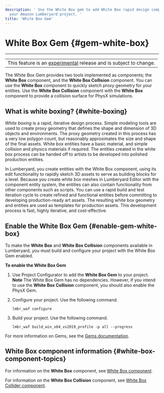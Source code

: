```yaml
---
description: ' Use the White Box gem to add White Box rapid design components to
  your Amazon Lumberyard project. '
title: 'White Box Gem'
---
```

# White Box Gem {#gem-white-box}


****

|  |
| --- |
| This feature is an [experimental](/docs/userguide/ly-glos-chap#experimental) release and is subject to change\.  |

The White Box Gem provides two tools implemented as components; the **White Box** component, and the **White Box Collision** component\. You can use the **White Box** component to quickly sketch proxy geometry for your entities\. Use the **White Box Collision** component with the **White Box** component to provide a collision surface for PhysX simulations\.

## What is white boxing? {#white-boxing}

*White boxing* is a rapid, iterative design process\. Simple modeling tools are used to create proxy geometry that defines the shape and dimension of 3D objects and environments\. The proxy geometry created in this process has a very low polygon count, but reasonably approximates the size and shape of the final assets\. White box entities have a basic material, and simple collision and physics materials if required\. The entities created in the white box process can be handed off to artists to be developed into polished production entities\.

In Lumberyard, you create entities with the White Box component, using its edit functionality to rapidly sketch 3D assets to serve as building blocks for a level\. Because you create white box meshes in Lumberyard Editor with the component entity system, the entities can also contain functionality from other components such as scripts\. You can use a rapid build and test iteration cycle to create refined and functional entities before committing to developing production\-ready art assets\. The resulting white box geometry and entities are used as templates for production assets\. This development process is fast, highly iterative, and cost\-effective\.



## Enable the White Box Gem {#enable-gem-white-box}

To make the **White Box** and **White Box Collision** components available in Lumberyard, you must build and configure your project with the White Box Gem enabled\.

**To enable the White Box Gem**

1. Use Project Configurator to add the **White Box Gem** to your project\.
**Note**
The White Box Gem has no dependencies\. However, if you intend to use the **White Box Collision** component, you should also enable the PhysX Gem\.

1. Configure your project\. Use the following command\.

   ```
   lmbr_waf configure
   ```

1. Build your project\. Use the following command\.

   ```
   lmbr_waf build_win_x64_vs2019_profile -p all --progress
   ```

For more information on Gems, see the [Gems documentation](/docs/userguide/gems/builtin/s.md)\.

## White Box component information {#white-box-component-topics}

For information on the **White Box** component, see [White Box component](/docs/userguide/components/white-box.md)\.

For information on the **White Box Collision** component, see [White Box Collider component](/docs/userguide/components/white-box-collider.md)\.